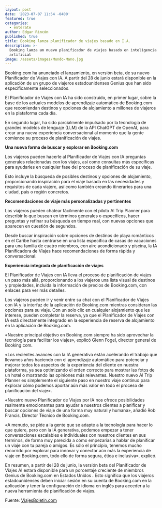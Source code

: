 ```yaml
---
layout: post
date: '2023-07-07 11:54 -0400'
featured: true
categories:
  - entérate
author: Edgar Rincón
published: true
title: Booking lanza planificador de viajes basado en I.A.
description: >-
  Booking lanza un nuevo planificador de viajes basado en inteligencia
  artificial
image: /assets/images/Mundo-Mano.jpg
---
```


Booking.com ha anunciado el lanzamiento, en versión beta, de su nuevo Planificador de Viajes con IA. A partir del 28 de junio estará disponible en la aplicación de un grupo de viajeros estadounidenses Genius que han sido específicamente seleccionados.

El Planificador de Viajes con IA ha sido construido, en primer lugar, sobre la base de los actuales modelos de aprendizaje automático de Booking.com que recomiendan destinos y opciones de alojamiento a millones de viajeros en la plataforma cada día.

En segundo lugar, ha sido parcialmente impulsado por la tecnología de grandes modelos de lenguaje (LLM) de la API ChatGPT de OpenAI, para crear una nueva experiencia conversacional al momento que la gente comience su proceso de planificación de viajes.

**Una nueva forma de buscar y explorar en Booking.com**

Los viajeros pueden hacerle al Planificador de Viajes con IA preguntas generales relacionadas con los viajes, así como consultas más específicas para ayudarles en cualquier fase del proceso de planificación de su viaje.

Esto incluye la búsqueda de posibles destinos y opciones de alojamiento, proporcionando inspiración para el viaje basada en las necesidades y requisitos de cada viajero, así como también creando itinerarios para una ciudad, país o región concretos.

**Recomendaciones de viaje más personalizadas y pertinentes**

Los viajeros pueden chatear fácilmente con el piloto AI Trip Planner para describir lo que buscan en términos generales o específicos, hacer preguntas y refinar su búsqueda en tiempo real, con nuevas opciones que aparecen en cuestión de segundos.

Desde buscar inspiración sobre opciones de destinos de playa románticos en el Caribe hasta centrarse en una lista específica de casas de vacaciones para una familia de cuatro miembros, con aire acondicionado y piscina, la IA Planificadora de Viajes hace recomendaciones de forma rápida y conversacional.

**Experiencia integrada de planificación de viajes**

El Planificador de Viajes con IA lleva el proceso de planificación de viajes un paso más allá, proporcionando a los viajeros una lista visual de destinos y propiedades, incluida la información de precios de Booking.com, con enlaces para ver más detalles.

Los viajeros pueden ir y venir entre su chat con el Planificador de Viajes con IA y la interfaz de la aplicación de Booking.com mientras consideran las opciones para su viaje. Con un solo clic en cualquier alojamiento que les interese, pueden completar la reserva, ya que el Planificador de Viajes con IA está directamente integrado en la experiencia de reserva de alojamiento en la aplicación de Booking.com.

«Nuestro principal objetivo en Booking.com siempre ha sido aprovechar la tecnología para facilitar los viajes», explicó Glenn Fogel, director general de Booking.com.

«Los recientes avances con la IA generativa están acelerando el trabajo que llevamos años haciendo con el aprendizaje automático para potenciar y mejorar todos los aspectos de la experiencia del cliente en nuestra plataforma, ya sea optimizando el orden correcto para mostrar las fotos de un hotel o mostrando las opiniones más relevantes. Nuestro nuevo AI Trip Planner es simplemente el siguiente paso en nuestro viaje continuo para explorar cómo podemos aportar aún más valor en todo el proceso de planificación del viaje».

«Nuestro nuevo Planificador de Viajes por IA nos ofrece posibilidades realmente emocionantes para ayudar a nuestros clientes a planificar y buscar opciones de viaje de una forma muy natural y humana», añadió Rob Francis, Director Técnico de Booking.com.

«A menudo, se pide a la gente que se adapte a la tecnología para hacer lo que quiere, pero con la IA generativa, podemos empezar a tener conversaciones escalables e individuales con nuestros clientes en sus términos, de forma muy parecida a cómo empezarías a hablar de planificar un viaje con tu pareja o amigos. Es sólo el principio, tenemos mucho recorrido por explorar para innovar y conectar aún más la experiencia de viaje en Booking.com, todo ello de forma segura, ética e inclusiva», explicó.

En resumen, a partir del 28 de junio, la versión beta del Planificador de Viajes AI estará disponible para un porcentaje creciente de miembros Genius de Booking.com en Estados Unidos . Esto significa que los viajeros estadounidenses deben iniciar sesión en su cuenta de Booking.com en la aplicación y tener la configuración de idioma en inglés para acceder a la nueva herramienta de planificación de viajes.

Fuente: [ViajesBoletin.com](ttps://www.viajesboletin.com/categorias/principales/de-interes/122970-booking-lanza-un-nuevo-planificador-de-viajes-basado-en-inteligencia-artificial/?utm_campaign=em%3Acampaing_latam&utm_source=constant%20contact&utm_medium=email&utm_content=latam&utm_term=122970)
